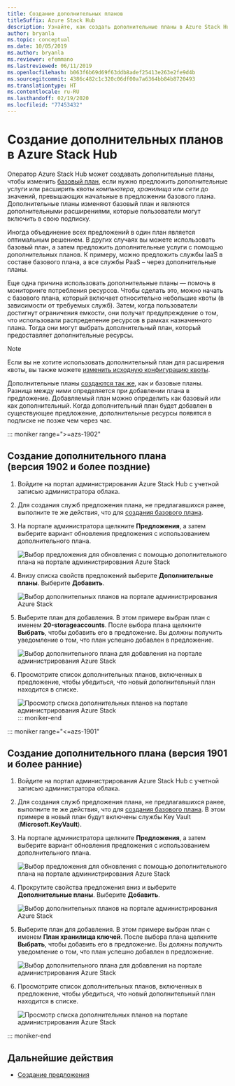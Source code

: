 ```yaml
---
title: Создание дополнительных планов
titleSuffix: Azure Stack Hub
description: Узнайте, как создать дополнительные планы в Azure Stack Hub.
author: bryanla
ms.topic: conceptual
ms.date: 10/05/2019
ms.author: bryanla
ms.reviewer: efemmano
ms.lastreviewed: 06/11/2019
ms.openlocfilehash: b063f6b69d69f63ddb8adef25413e263e2fe9d4b
ms.sourcegitcommit: 4386c482c1c320c06df00a7a6364bb84b8720493
ms.translationtype: HT
ms.contentlocale: ru-RU
ms.lasthandoff: 02/19/2020
ms.locfileid: "77453432"
---
```

# <a name="create-add-on-plans-in-azure-stack-hub"></a>Создание дополнительных планов в Azure Stack Hub

Оператор Azure Stack Hub может создавать дополнительные планы, чтобы изменить [базовый план](azure-stack-create-plan.md), если нужно предложить дополнительные услуги или расширить квоты *компьютера*, *хранилища* или *сети* до значений, превышающих начальные в предложении базового плана. Дополнительные планы изменяют базовый план и являются дополнительными расширениями, которые пользователи могут включить в свою подписку.

Иногда объединение всех предложений в один план является оптимальным решением. В других случаях вы можете использовать базовый план, а затем предложить дополнительные услуги с помощью дополнительных планов. К примеру, можно предложить службы IaaS в составе базового плана, а все службы PaaS – через дополнительные планы.

Еще одна причина использовать дополнительные планы — помочь в мониторинге потребления ресурсов. Чтобы сделать это, можно начать с базового плана, который включает относительно небольшие квоты (в зависимости от требуемых служб). Затем, когда пользователи достигнут ограничения емкости, они получат предупреждение о том, что использовали распределение ресурсов в рамках назначенного плана. Тогда они могут выбрать дополнительный план, который предоставляет дополнительные ресурсы.

> [!NOTE]
> Если вы не хотите использовать дополнительный план для расширения квоты, вы также можете [изменить исходную конфигурацию квоты](azure-stack-quota-types.md#edit-a-quota).

Дополнительные планы [создаются так же](azure-stack-create-plan.md), как и базовые планы. Разница между ними определяется при добавлении плана в предложение. Добавляемый план можно определить как базовый или как дополнительный. Когда дополнительный план будет добавлен в существующее предложение, дополнительные ресурсы появятся в подписке не позже чем через час.

::: moniker range=">=azs-1902"
## <a name="create-an-add-on-plan-1902-and-later"></a>Создание дополнительного плана (версия 1902 и более поздние)

1. Войдите на портал администрирования Azure Stack Hub с учетной записью администратора облака.
2. Для создания служб предложения плана, не предлагавшихся ранее, выполните те же действия, что для [создания базового плана](azure-stack-create-plan.md).
3. На портале администратора щелкните **Предложения**, а затем выберите вариант обновления предложения с использованием дополнительного плана.

   ![Выбор предложения для обновления с помощью дополнительного плана на портале администрирования Azure Stack](media/create-add-on-plan/add-on1.png)

4. Внизу списка свойств предложений выберите **Дополнительные планы**. Выберите **Добавить**.

    ![Выбор дополнительных планов на портале администрирования Azure Stack](media/create-add-on-plan/add-on2.png)

5. Выберите план для добавления. В этом примере выбран план с именем **20-storageaccounts**. После выбора плана щелкните **Выбрать**, чтобы добавить его в предложение. Вы должны получить уведомление о том, что план успешно добавлен в предложение.

    ![Выбор дополнительного плана для добавления на портале администрирования Azure Stack](media/create-add-on-plan/add-on3.png)

6. Просмотрите список дополнительных планов, включенных в предложение, чтобы убедиться, что новый дополнительный план находится в списке.

    ![[Просмотр списка дополнительных планов на портале администрирования Azure Stack](media/create-add-on-plan/add-on4.png "Создание дополнительного плана")](media/create-add-on-plan/add-on4lg.png#lightbox)
::: moniker-end

::: moniker range="<=azs-1901"

## <a name="create-an-add-on-plan-1901-and-earlier"></a>Создание дополнительного плана (версия 1901 и более ранние)

1. Войдите на портал администрирования Azure Stack Hub с учетной записью администратора облака.
2. Для создания служб предложения плана, не предлагавшихся ранее, выполните те же действия, что для [создания базового плана](azure-stack-create-plan.md). В этом примере в новый план будут включены службы Key Vault (**Microsoft.KeyVault**).
3. На портале администратора щелкните **Предложения**, а затем выберите вариант обновления предложения с использованием дополнительного плана.

   ![Выбор предложения для обновления с помощью дополнительного плана на портале администрирования Azure Stack](media/create-add-on-plan/1.PNG)

4. Прокрутите свойства предложения вниз и выберите **Дополнительные планы**. Выберите **Добавить**.

    ![Выбор дополнительных планов на портале администрирования Azure Stack](media/create-add-on-plan/2.PNG)

5. Выберите план для добавления. В этом примере выбран план с именем **План хранилища ключей**. После выбора плана щелкните **Выбрать**, чтобы добавить его в предложение. Вы должны получить уведомление о том, что план успешно добавлен в предложение.

    ![Выбор дополнительного плана для добавления на портале администрирования Azure Stack](media/create-add-on-plan/3.PNG)

6. Просмотрите список дополнительных планов, включенных в предложение, чтобы убедиться, что новый дополнительный план находится в списке.

    ![Просмотр списка дополнительных планов на портале администрирования Azure Stack](media/create-add-on-plan/4.PNG)

::: moniker-end

## <a name="next-steps"></a>Дальнейшие действия

* [Создание предложения](azure-stack-create-offer.md)
